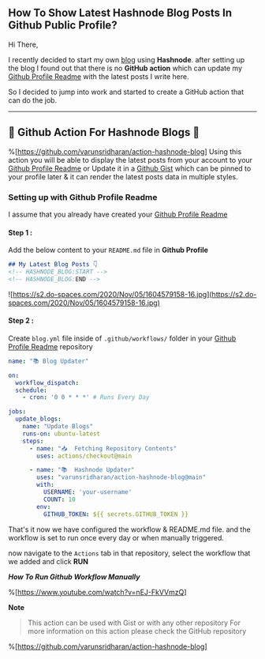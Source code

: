 ## How To Show Latest Hashnode Blog Posts In Github Public Profile?

Hi There,

I recently decided to start my own [blog] using **Hashnode**. after setting up the blog I found out that there is no **GitHub action** which can update my [Github Profile Readme] with the latest posts I write here.

So I decided to jump into work and started to create a GitHub action that can do the job. 

---


## 🎉 Github Action For Hashnode Blogs 🎉
%[https://github.com/varunsridharan/action-hashnode-blog]
Using this action you will be able to display the latest posts from your account to your [Github Profile Readme] or Update it in a [Github Gist] which can be pinned to your profile later & it can render the latest posts data in multiple styles.

### Setting up with Github Profile Readme
I assume that you already have created your [Github Profile Readme]

#### Step 1 :
Add the below content to your `README.md` file in **Github Profile**
```markdown
## My Latest Blog Posts 👇
<!-- HASHNODE_BLOG:START -->
<!-- HASHNODE_BLOG:END -->
```
![https://s2.do-spaces.com/2020/Nov/05/1604579158-16.jpg](https://s2.do-spaces.com/2020/Nov/05/1604579158-16.jpg)

#### Step 2 :
Create `blog.yml` file inside of `.github/workflows/` folder in your [Github Profile Readme] repository

```yml
name: "📚 Blog Updater"

on:
  workflow_dispatch:
  schedule:
    - cron: '0 0 * * *' # Runs Every Day

jobs:
  update_blogs:
    name: "Update Blogs"
    runs-on: ubuntu-latest
    steps:
      - name: "📥  Fetching Repository Contents"
        uses: actions/checkout@main

      - name: "📚  Hashnode Updater"
        uses: "varunsridharan/action-hashnode-blog@main"
        with:
          USERNAME: 'your-username'
          COUNT: 10
        env:
          GITHUB_TOKEN: ${{ secrets.GITHUB_TOKEN }}
```

That's it now we have configured the workflow & README.md file. and the workflow is set to run once every day or when manually triggered. 

now navigate to the `Actions` tab in that repository, select the workflow that we added and click **RUN**

***How To Run Github Workflow Manually***

%[https://www.youtube.com/watch?v=nEJ-FkVVmzQ]


**Note**
> This action can be used with Gist or with any other repository 
> For more information on this action please check the GitHub repository

%[https://github.com/varunsridharan/action-hashnode-blog]


[Github Gist]: https://gist.github.com/
[Github Profile Readme]: https://docs.github.com/en/free-pro-team@latest/github/setting-up-and-managing-your-github-profile/managing-your-profile-readme
[Github]: https://github.com/varunsridharan
[blog]: https://blog.svarun.dev
[Hashnode Blogs Github Action]: https://github.com/varunsridharan/action-hashnode-blog
